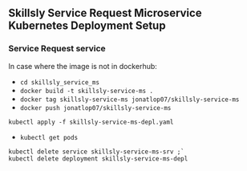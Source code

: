 ## Skillsly Service Request Microservice Kubernetes Deployment Setup
### Service Request service
In case where the image is not in dockerhub:
- `cd skillsly_service_ms`
- `docker build -t skillsly-service-ms .`
- `docker tag skillsly-service-ms jonatlop07/skillsly-service-ms`
- `docker push jonatlop07/skillsly-service-ms`

```
kubectl apply -f skillsly-service-ms-depl.yaml
```

- `kubectl get pods`

```
kubectl delete service skillsly-service-ms-srv ;`
kubectl delete deployment skillsly-service-ms-depl
```
